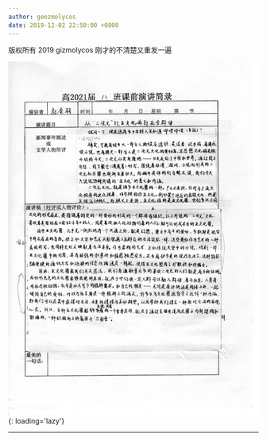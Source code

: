 ```yaml
---
author: geezmolycos
date: 2019-12-02 22:50:00 +0800
---
```


版权所有 2019 gizmolycos 刚才的不清楚又重发一遍

![](/assets/images/qq-zone/2019-12-02.jpg){: loading='lazy'}

---
